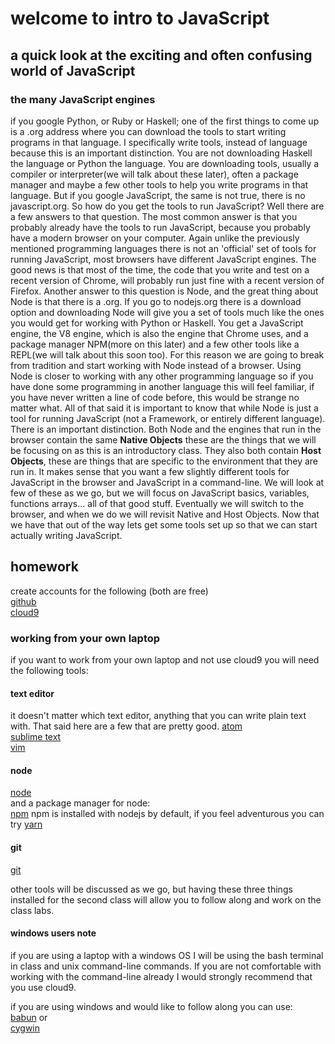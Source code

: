 # welcome to intro to JavaScript

## a quick look at the exciting and often confusing world of JavaScript

### the many JavaScript engines

if you google Python, or Ruby or Haskell; one of the first things to come up is
a .org address where you can download the tools to start writing programs in
that language. I specifically write tools, instead of language because this is
an important distinction. You are not downloading Haskell the language or
Python the language. You are downloading tools, usually a compiler or
interpreter(we will talk about these later), often a package manager and maybe a few other tools to help you
write programs in that language. But if you google JavaScript, the same is not
true, there is no javascript.org. So how do you get the tools to run JavaScript?
Well there are a few answers to that question. The most common answer is that
you probably already have the tools to run JavaScript, because you probably have
a modern browser on your computer. Again unlike the previously mentioned
programming languages there is not an 'official' set of tools for running
JavaScript, most browsers have different JavaScript engines. The good news is
that most of the time, the code that you write and test on a recent version of
Chrome, will probably run just fine with a recent version of Firefox. Another
answer to this question is Node, and the great thing about Node is that there is
a .org. If you go to nodejs.org there is a download option and downloading Node
will give you a set of tools much like the ones you would get for working with
Python or Haskell. You get a JavaScript engine, the V8 engine, which is also
the engine that Chrome uses, and a package manager NPM(more on this later) and a few other
tools like a REPL(we will talk about this soon too). For this reason we are
going to break from tradition and start working with Node instead of a browser.
Using Node is closer to working with any other programming language so if you
have done some programming in another language this will feel familiar, if you
have never written a line of code before, this would be strange no matter what. 
All of that said it is important to know that while Node is just a tool for running
JavaScript (not a Framework, or entirely different language). There is an
important distinction. Both Node and the engines that run in the browser contain
the same **Native Objects** these are the things that we will be focusing on as
this is an introductory class. They also both contain **Host Objects**, these
are things that are specific to the environment that they are run in. It makes
sense that you want a few slightly different tools for JavaScript in the browser
and JavaScript in a command-line. We will look at few of these as we go, but we
will focus on JavaScript basics, variables, functions arrays... all of that good
stuff. Eventually we will switch to the browser, and when we do we will revisit
Native and Host Objects. Now that we have that out of the way lets get some
tools set up so that we can start actually writing JavaScript.

## homework
create accounts for the following (both are free)  
[github](https://github.com/)  
[cloud9](https://c9.io/)

### working from your own laptop

if you want to work from your own laptop and not use cloud9 you will need the
following tools:

#### text editor
it doesn't matter which text editor, anything that you can write plain text
with. That said here are a few that are pretty good.
[atom](https://atom.io/)  
[sublime text](https://www.sublimetext.com/)  
[vim](http://www.vim.org/)

#### node
[node](https://nodejs.org/en/)  
and a package manager for node:  
[npm](https://www.npmjs.com/) npm is installed with nodejs by default, if you
feel adventurous you can try [yarn](https://yarnpkg.com/)

#### git
[git](https://git-scm.com/)

other tools will be discussed as we go, but having these three things installed
for the second class will allow you to follow along and work on the class labs.

#### windows users note

if you are using a laptop with a windows OS I will be using the bash terminal in
class and unix command-line commands. If you are not comfortable with working
with the command-line already I would strongly recommend that you use cloud9.

if you are using windows and would like to follow along you can use:  
[babun](http://babun.github.io/) or  
[cygwin](https://www.cygwin.com/)
